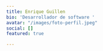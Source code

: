 ```yaml
---
title: Enrique Guillen
bio: 'Desarrollador de software '
avatar: "/images/foto-perfil.jpeg"
social: []
featured: true

---
```

